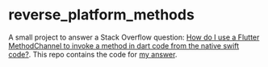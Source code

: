 # reverse_platform_methods

A small project to answer a Stack Overflow question: [How do I use a Flutter MethodChannel to invoke a method in dart code from the native swift code?](https://stackoverflow.com/questions/64809293/how-do-i-use-a-flutter-methodchannel-to-invoke-a-method-in-dart-code-from-the-na/70053930#70053930). This repo contains the code for [my answer](https://stackoverflow.com/a/70053930/7365866).